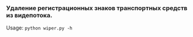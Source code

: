 ### Удаление регистрационных знаков транспортных средств из видепотока.
Usage: `python wiper.py -h`
